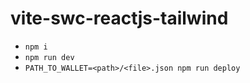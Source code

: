 # vite-swc-reactjs-tailwind

- `npm i`
- `npm run dev`
- `PATH_TO_WALLET=<path>/<file>.json npm run deploy`
